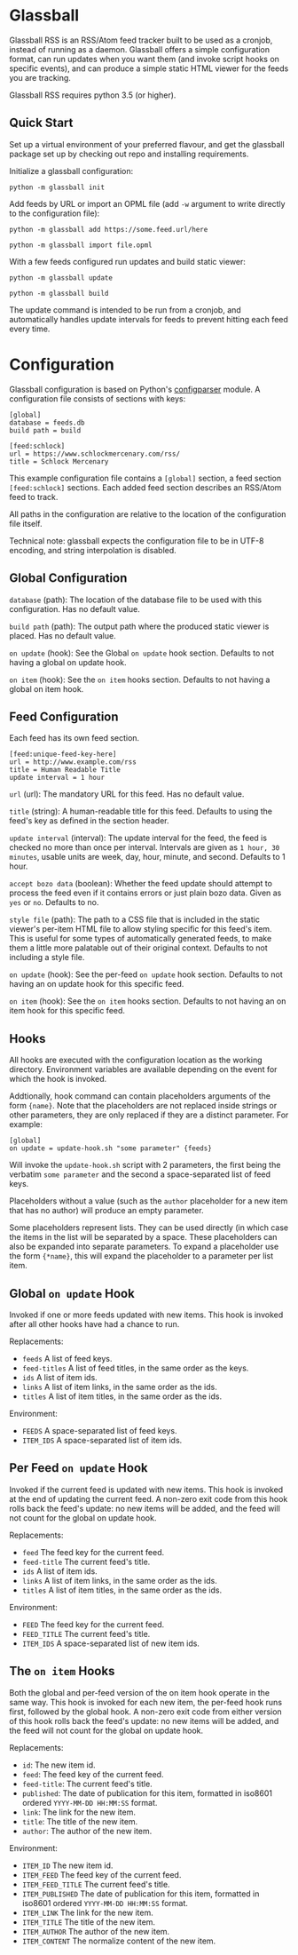 Glassball
=========

Glassball RSS is an RSS/Atom feed tracker built to be used as a cronjob, instead of running as a daemon. Glassball offers a simple configuration format, can run updates when you want them (and invoke script hooks on specific events), and can produce a simple static HTML viewer for the feeds you are tracking.

Glassball RSS requires python 3.5 (or higher).


Quick Start
-----------

Set up a virtual environment of your preferred flavour, and get the glassball package set up by checking out repo and installing requirements.

Initialize a glassball configuration:

    python -m glassball init

Add feeds by URL or import an OPML file (add `-w` argument to write directly to the configuration file):

    python -m glassball add https://some.feed.url/here

    python -m glassball import file.opml

With a few feeds configured run updates and build static viewer:

    python -m glassball update

    python -m glassball build

The update command is intended to be run from a cronjob, and automatically handles update intervals for feeds to prevent hitting each feed every time.


Configuration
=============

Glassball configuration is based on Python's [configparser](https://docs.python.org/3/library/configparser.html) module. A configuration file consists of sections with keys:

    [global]
    database = feeds.db
    build path = build

    [feed:schlock]
    url = https://www.schlockmercenary.com/rss/
    title = Schlock Mercenary

This example configuration file contains a `[global]` section, a feed section `[feed:schlock]` sections. Each added feed section describes an RSS/Atom feed to
track.

All paths in the configuration are relative to the location of the configuration file itself.

Technical note: glassball expects the configuration file to be in UTF-8 encoding, and string interpolation is disabled.


Global Configuration
--------------------

`database` (path): The location of the database file to be used with this configuration. Has no default value.

`build path` (path): The output path where the produced static viewer is placed.  Has no default value.

`on update` (hook): See the Global `on update` hook section. Defaults to not having a global on update hook.

`on item` (hook): See the `on item` hooks section. Defaults to not having a global on item hook.


Feed Configuration
------------------

Each feed has its own feed section.

    [feed:unique-feed-key-here]
    url = http://www.example.com/rss
    title = Human Readable Title
    update interval = 1 hour

`url` (url): The mandatory URL for this feed. Has no default value.

`title` (string): A human-readable title for this feed. Defaults to using the feed's key as defined in the section header.

`update interval` (interval): The update interval for the feed, the feed is checked no more than once per interval. Intervals are given as `1 hour, 30  minutes`, usable units are week, day, hour, minute, and second. Defaults to 1 hour.

`accept bozo data` (boolean): Whether the feed update should attempt to process the feed even if it contains errors or just plain bozo data. Given as `yes` or `no`. Defaults to no.

`style file` (path): The path to a CSS file that is included in the static viewer's per-item HTML file to allow styling specific for this feed's item. This is useful for some types of automatically generated feeds, to make them a little more palatable out of their original context. Defaults to not including a style file.

`on update` (hook): See the per-feed `on update` hook section. Defaults to not having an on update hook for this specific feed.

`on item` (hook): See the `on item` hooks section. Defaults to not having an on item hook for this specific feed.



Hooks
-----

All hooks are executed with the configuration location as the working directory. Environment variables are available depending on the event for which the hook is invoked.

Addtionally, hook command can contain placeholders arguments of the form `{name}`. Note that the placeholders are not replaced inside strings or other parameters, they are only replaced if they are a distinct parameter. For example:

    [global]
    on update = update-hook.sh "some parameter" {feeds}

Will invoke the `update-hook.sh` script with 2 parameters, the first being the verbatim `some parameter` and the second a space-separated list of feed keys.

Placeholders without a value (such as the `author` placeholder for a new item that has no author) will produce an empty parameter.

Some placeholders represent lists. They can be used directly (in which case the items in the list will be separated by a space. These placeholders can also be expanded into separate parameters. To expand a placeholder use the form `{*name}`, this will expand the placeholder to a parameter per list item.


Global `on update` Hook
-----------------------

Invoked if one or more feeds updated with new items. This hook is invoked after all other hooks have had a chance to run.

Replacements:

  - `feeds` A list of feed keys.
  - `feed-titles` A list of feed titles, in the same order as the keys.
  - `ids` A list of item ids.
  - `links` A list of item links, in the same order as the ids.
  - `titles` A list of item titles, in the same order as the ids.

Environment:

  - `FEEDS` A space-separated list of feed keys.
  - `ITEM_IDS` A space-separated list of item ids.


Per Feed `on update` Hook
-------------------------

Invoked if the current feed is updated with new items. This hook is invoked at the end of updating the current feed. A non-zero exit code from this hook rolls back the feed's update: no new items will be added, and the feed will not count for the global on update hook.

Replacements:

  - `feed` The feed key for the current feed.
  - `feed-title` The current feed's title.
  - `ids` A list of item ids.
  - `links` A list of item links, in the same order as the ids.
  - `titles` A list of item titles, in the same order as the ids.

Environment:

  - `FEED` The feed key for the current feed.
  - `FEED_TITLE` The current feed's title.
  - `ITEM_IDS` A space-separated list of new item ids.



The `on item` Hooks
-------------------

Both the global and per-feed version of the on item hook operate in the same way. This hook is invoked for each new item, the per-feed hook runs first, followed by the global hook. A non-zero exit code from either version of this hook rolls back the feed's update: no new items will be added, and the feed will not count for the global on update hook.

Replacements:

  - `id`: The new item id.
  - `feed`: The feed key of the current feed.
  - `feed-title`: The current feed's title.
  - `published`: The date of publication for this item, formatted in iso8601 ordered `YYYY-MM-DD HH:MM:SS` format.
  - `link`: The link for the new item.
  - `title`: The title of the new item.
  - `author`: The author of the new item.

Environment:
  - `ITEM_ID` The new item id.
  - `ITEM_FEED` The feed key of the current feed.
  - `ITEM_FEED_TITLE` The current feed's title.
  - `ITEM_PUBLISHED`  The date of publication for this item, formatted in iso8601 ordered `YYYY-MM-DD HH:MM:SS` format.
  - `ITEM_LINK` The link for the new item.
  - `ITEM_TITLE` The title of the new item.
  - `ITEM_AUTHOR` The author of the new item.
  - `ITEM_CONTENT` The normalize content of the new item.
